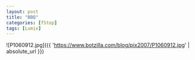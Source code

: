 ```yaml
---
layout: post
title: "BBQ"
categories: [fStop]
tags: [Lumix]
---
```



![P1060912.jpg]({{ 'https://www.botzilla.com/blog/pix2007/P1060912.jpg' | absolute_url }})

